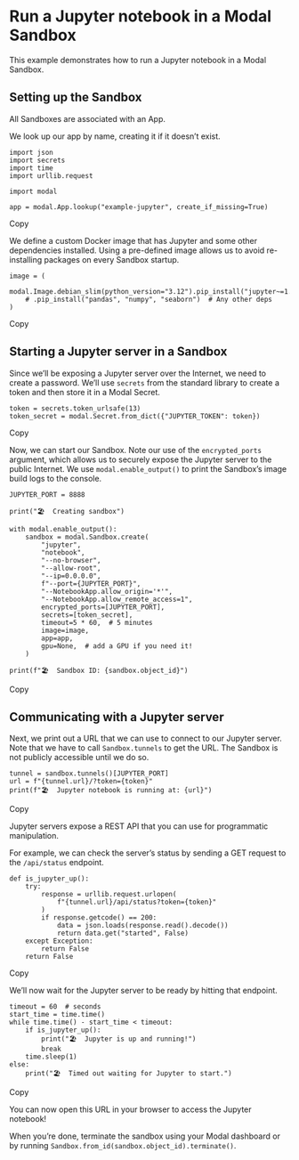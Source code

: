 # Run a Jupyter notebook in a Modal Sandbox

This example demonstrates how to run a Jupyter notebook in a Modal Sandbox.

## Setting up the Sandbox

All Sandboxes are associated with an App.

We look up our app by name, creating it if it doesn’t exist.

    
    
    import json
    import secrets
    import time
    import urllib.request
    
    import modal
    
    app = modal.App.lookup("example-jupyter", create_if_missing=True)

Copy

We define a custom Docker image that has Jupyter and some other dependencies
installed. Using a pre-defined image allows us to avoid re-installing packages
on every Sandbox startup.

    
    
    image = (
        modal.Image.debian_slim(python_version="3.12").pip_install("jupyter~=1.1.0")
        # .pip_install("pandas", "numpy", "seaborn")  # Any other deps
    )

Copy

## Starting a Jupyter server in a Sandbox

Since we’ll be exposing a Jupyter server over the Internet, we need to create
a password. We’ll use `secrets` from the standard library to create a token
and then store it in a Modal Secret.

    
    
    token = secrets.token_urlsafe(13)
    token_secret = modal.Secret.from_dict({"JUPYTER_TOKEN": token})

Copy

Now, we can start our Sandbox. Note our use of the `encrypted_ports` argument,
which allows us to securely expose the Jupyter server to the public Internet.
We use `modal.enable_output()` to print the Sandbox’s image build logs to the
console.

    
    
    JUPYTER_PORT = 8888
    
    print("🏖️  Creating sandbox")
    
    with modal.enable_output():
        sandbox = modal.Sandbox.create(
            "jupyter",
            "notebook",
            "--no-browser",
            "--allow-root",
            "--ip=0.0.0.0",
            f"--port={JUPYTER_PORT}",
            "--NotebookApp.allow_origin='*'",
            "--NotebookApp.allow_remote_access=1",
            encrypted_ports=[JUPYTER_PORT],
            secrets=[token_secret],
            timeout=5 * 60,  # 5 minutes
            image=image,
            app=app,
            gpu=None,  # add a GPU if you need it!
        )
    
    print(f"🏖️  Sandbox ID: {sandbox.object_id}")

Copy

## Communicating with a Jupyter server

Next, we print out a URL that we can use to connect to our Jupyter server.
Note that we have to call `Sandbox.tunnels` to get the URL. The Sandbox is not
publicly accessible until we do so.

    
    
    tunnel = sandbox.tunnels()[JUPYTER_PORT]
    url = f"{tunnel.url}/?token={token}"
    print(f"🏖️  Jupyter notebook is running at: {url}")

Copy

Jupyter servers expose a REST API that you can use for programmatic
manipulation.

For example, we can check the server’s status by sending a GET request to the
`/api/status` endpoint.

    
    
    def is_jupyter_up():
        try:
            response = urllib.request.urlopen(
                f"{tunnel.url}/api/status?token={token}"
            )
            if response.getcode() == 200:
                data = json.loads(response.read().decode())
                return data.get("started", False)
        except Exception:
            return False
        return False

Copy

We’ll now wait for the Jupyter server to be ready by hitting that endpoint.

    
    
    timeout = 60  # seconds
    start_time = time.time()
    while time.time() - start_time < timeout:
        if is_jupyter_up():
            print("🏖️  Jupyter is up and running!")
            break
        time.sleep(1)
    else:
        print("🏖️  Timed out waiting for Jupyter to start.")

Copy

You can now open this URL in your browser to access the Jupyter notebook!

When you’re done, terminate the sandbox using your Modal dashboard or by
running `Sandbox.from_id(sandbox.object_id).terminate()`.

